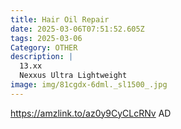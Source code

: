 ```yaml
---
title: Hair Oil Repair
date: 2025-03-06T07:51:52.605Z
tags: 2025-03-06
Category: OTHER
description: |
  13.xx
  Nexxus Ultra Lightweight 
image: img/81cgdx-6dml._sl1500_.jpg
---
```

https://amzlink.to/az0y9CyCLcRNv
AD